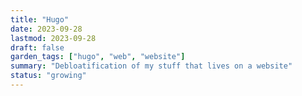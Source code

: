 ```yaml
---
title: "Hugo"
date: 2023-09-28
lastmod: 2023-09-28
draft: false
garden_tags: ["hugo", "web", "website"]
summary: "Debloatification of my stuff that lives on a website"
status: "growing"
---
```


